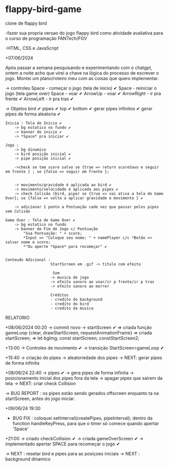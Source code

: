 # flappy-bird-game

clone de flappy bird

-fazer sua propria versao do jogo flappy bird como atividade avaliativa para o curso de programação FANTech/FGV

-HTML, CSS e JavaScript



+07/06/2024

Após passar a semana pesquisando e experimentando com o chatgpt, ontem a noite acho que virei a chave na lógica do processo de escrever o jogo.
Montei um plano/roteiro meu com as coisas que quero implementar.

-> controles
    Space - começar o jogo (tela de inicio) ✔
    Space - reiniciar o jogo (tela game over)
    Space - voar ✔
    ArrowUp - voar ✔
    ArrowRight - ir pra frente ✔
    ArrowLeft - ir pra tras ✔

-> Objetos 
    bird ✔
    pipes ✔
        top ✔
        bottom ✔
        gerar pipes infinitos ✔
        gerar pipes de forma aleatoria ✔

    Inicia : Tela de Inicio ✔
        -> bg estatico no fundo ✔
        -> banner de inicio ✔
        -> *Space* pra iniciar ✔

    Jogo : 
        -> bg dinamico
        -> bird posição inicial ✔
        -> pipe posição inicial ✔

        ->check se tem score salvo se {true => return scoreSavo e seguir em frente } ; se {false => seguir em frente };
        

        -> movimento/gravidade é aplicada ao bird ✔
        -> movimento/velocidade é aplicada aos pipes ✔
        -> check Colisão (bird, pipe) se {true => vai ativa a tela de Game Over}; se {false => volta a aplicar gravidade e movimento } ✔

        -> adicionar 1 ponto a Pontuação cade vez que passar pelos pipes sem Colisão

    Game Over : Tela de Game Over ✔
        -> bg estatico no fundo
        -> banner de Fim de Jogo c/ Pontuação
            "Sua Pontuação: " + score;
            *Input => "Coloque seu nome: " + namePlayer c/c *Botão => salvar nome e score;
            *"Ou aperte *Space* para recomeçar" ✔


    Conteudo Adicional :
                        StartScreen em .gif -> titulo com efeito

                         Som
                        -> musica de jogo
                        -> efeito sonoro ao voar/ir p frente/ir p tras
                        -> efeito sonoro ao morrer
                        
                        Créditos
                        - credito do background
                        - credito do bird
                        - credito da musica     
                        



RELATORIO

 +08/06/2024 00:20
 -> commit novo
 -> startScreen ✔
    => criada função gameLoop {clear, drawStartScreen, requestAnimationFrame}
    => criada startScreen;
    => let bgImg; const startScreen; constStartScreen2;

+13:00
-> Controles de movimento ✔
-> transição StartScreen>gameLoop ✔

+15:40
-> criação do pipes
-> aleatoriedade dos pipes
-> NEXT: gerar pipes de forma infinita


+08/06/24 22:40
-> pipes ✔
-> gera pipes de forma infinita
-> posicionamento inicial dos pipes fora da tela
-> apagar pipes que sairem da tela
-> NEXT: criar check Collision

-> BUG REPORT : os pipes estão sendo gerados offscreen enquanto ta na startScreen, antes do jogo iniciar.


+09/06/24 19:30
- BUG FIX : coloquei  setInterval(createPipes, pipeInterval);  dentro da function handleKeyPress, para que o timer só comece quando apertar 'Space'

+21:00
-> criado checkCollision ✔
-> criada gameOverScreen ✔
-> implementado apertar SPACE para recomeçar o jogo ✔

-> NEXT : resetar bird e pipes para as posiçoes iniciais
-> NEXT : background dinamico
